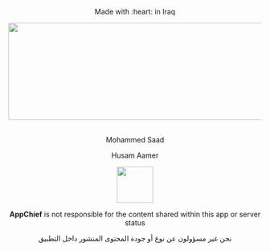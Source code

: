 <p align="center">Made with :heart: in Iraq</p>
<p align="center"><a href="https://appchief.net" target="_blank" rel="noopener"><img src="https://appchief.github.io/logo/colored_bg@2x.png" alt="" width="554" height="193" /></a>&nbsp;</p>
<p align="center">Mohammed Saad</p>
<p align="center">Husam Aamer</p>
<p align="center"><a href="https://appchief.net" target="_blank" rel="noopener"><img style="display: block; margin-left: auto; margin-right: auto;" src="https://appchief.github.io/icons/Website@2x.png" alt="" width="72" height="72" /></a></p>
<p style="text-align: center;" align="center"><strong>AppChief</strong> is not responsible for the content shared within this app or server status</p>
<p style="text-align: center;" align="center">نحن غير مسؤولون عن نوع أو جودة المحتوى المنشور داخل التطبيق</p>
